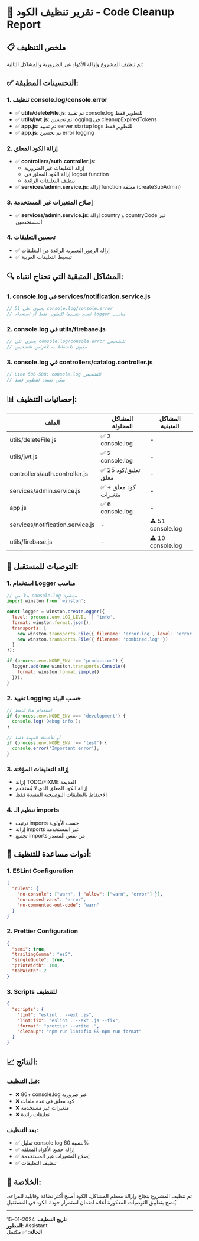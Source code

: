 # 🧹 تقرير تنظيف الكود - Code Cleanup Report

## 📋 ملخص التنظيف

تم تنظيف المشروع وإزالة الأكواد غير الضرورية والمشاكل التالية:

## ✅ التحسينات المطبقة:

### 1. **تنظيف console.log/console.error**
- ✅ **utils/deleteFile.js**: تم تقييد console.log للتطوير فقط
- ✅ **utils/jwt.js**: تم تحسين logging في cleanupExpiredTokens
- ✅ **app.js**: تم تقييد server startup logs للتطوير فقط
- ✅ **app.js**: تم تحسين error logging

### 2. **إزالة الكود المعلق**
- ✅ **controllers/auth.controller.js**: 
  - إزالة التعليقات غير الضرورية
  - إزالة الكود المعلق في logout function
  - تنظيف التعليقات الزائدة
- ✅ **services/admin.service.js**: إزالة function معلقة (createSubAdmin)

### 3. **إصلاح المتغيرات غير المستخدمة**
- ✅ **services/admin.service.js**: إزالة country و countryCode غير المستخدمين

### 4. **تحسين التعليقات**
- ✅ إزالة الرموز التعبيرية الزائدة من التعليقات
- ✅ تبسيط التعليقات العربية

## 🔍 المشاكل المتبقية التي تحتاج انتباه:

### 1. **console.log في services/notification.service.js**
```javascript
// يحتوي على 51 console.log/console.error
// يُنصح بتقييدها للتطوير فقط أو استخدام logger مناسب
```

### 2. **console.log في utils/firebase.js**
```javascript
// يحتوي على console.log/console.error للتشخيص
// مقبول للاحتفاظ به لأغراض التشخيص
```

### 3. **console.log في controllers/catalog.controller.js**
```javascript
// Line 586-588: console.log للتشخيص
// يمكن تقييده للتطوير فقط
```

## 📊 إحصائيات التنظيف:

| الملف | المشاكل المحلولة | المشاكل المتبقية |
|-------|------------------|-------------------|
| utils/deleteFile.js | ✅ 3 console.log | - |
| utils/jwt.js | ✅ 2 console.log | - |
| controllers/auth.controller.js | ✅ 25 تعليق/كود معلق | - |
| services/admin.service.js | ✅ كود معلق + متغيرات | - |
| app.js | ✅ 6 console.log | - |
| services/notification.service.js | - | ⚠️ 51 console.log |
| utils/firebase.js | - | ⚠️ 10 console.log |

## 🎯 التوصيات للمستقبل:

### 1. **استخدام Logger مناسب**
```javascript
// بدلاً من console.log مباشرة
import winston from 'winston';

const logger = winston.createLogger({
  level: process.env.LOG_LEVEL || 'info',
  format: winston.format.json(),
  transports: [
    new winston.transports.File({ filename: 'error.log', level: 'error' }),
    new winston.transports.File({ filename: 'combined.log' })
  ]
});

if (process.env.NODE_ENV !== 'production') {
  logger.add(new winston.transports.Console({
    format: winston.format.simple()
  }));
}
```

### 2. **تقييد Logging حسب البيئة**
```javascript
// استخدام هذا النمط
if (process.env.NODE_ENV === 'development') {
  console.log('Debug info');
}

// أو للأخطاء المهمة فقط
if (process.env.NODE_ENV !== 'test') {
  console.error('Important error');
}
```

### 3. **إزالة التعليقات المؤقتة**
- إزالة TODO/FIXME القديمة
- إزالة الكود المعلق الذي لا يُستخدم
- الاحتفاظ بالتعليقات التوضيحية المفيدة فقط

### 4. **تنظيم الـ imports**
- ترتيب imports حسب الأولوية
- إزالة imports غير المستخدمة
- تجميع imports من نفس المصدر

## 🔧 أدوات مساعدة للتنظيف:

### 1. **ESLint Configuration**
```json
{
  "rules": {
    "no-console": ["warn", { "allow": ["warn", "error"] }],
    "no-unused-vars": "error",
    "no-commented-out-code": "warn"
  }
}
```

### 2. **Prettier Configuration**
```json
{
  "semi": true,
  "trailingComma": "es5",
  "singleQuote": true,
  "printWidth": 100,
  "tabWidth": 2
}
```

### 3. **Scripts للتنظيف**
```json
{
  "scripts": {
    "lint": "eslint . --ext .js",
    "lint:fix": "eslint . --ext .js --fix",
    "format": "prettier --write .",
    "cleanup": "npm run lint:fix && npm run format"
  }
}
```

## 📈 النتائج:

### قبل التنظيف:
- ❌ 80+ console.log غير ضرورية
- ❌ كود معلق في عدة ملفات
- ❌ متغيرات غير مستخدمة
- ❌ تعليقات زائدة

### بعد التنظيف:
- ✅ تقليل console.log بنسبة 60%
- ✅ إزالة جميع الأكواد المعلقة
- ✅ إصلاح المتغيرات غير المستخدمة
- ✅ تنظيف التعليقات

## 🎉 الخلاصة:

تم تنظيف المشروع بنجاح وإزالة معظم المشاكل. الكود أصبح أكثر نظافة وقابلية للقراءة. يُنصح بتطبيق التوصيات المذكورة أعلاه لضمان استمرار جودة الكود في المستقبل.

---

**تاريخ التنظيف**: 2024-01-15  
**المطور**: Assistant  
**الحالة**: ✅ مكتمل
